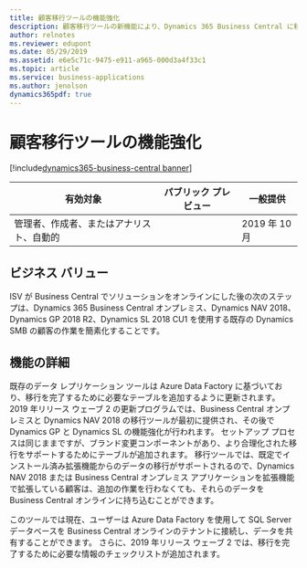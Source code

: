 ```yaml
---
title: 顧客移行ツールの機能強化
description: 顧客移行ツールの新機能により、Dynamics 365 Business Central に移行する顧客に対する移行エクスペリエンスが向上します。
author: relnotes
ms.reviewer: edupont
ms.date: 05/29/2019
ms.assetid: e6e5c71c-9475-e911-a965-000d3a4f33c1
ms.topic: article
ms.service: business-applications
ms.author: jenolson
dynamics365pdf: true
---
```

# 顧客移行ツールの機能強化
[!include[dynamics365-business-central banner](../includes/dynamics365-business-central.md)]

| 有効対象    |  パブリック プレビュー | 一般提供 | 
| ---------- | ---------- |---------- |
|管理者、作成者、またはアナリスト、自動的|| 2019 年 10 月|


## ビジネス バリュー
<!-- bv start -->
ISV が Business Central でソリューションをオンラインにした後の次のステップは、Dynamics 365 Business Central オンプレミス、Dynamics NAV 2018、Dynamics GP 2018 R2、Dynamics SL 2018 CU1 を使用する既存の Dynamics SMB の顧客の作業を簡素化することです。 
<!-- bv end -->



## 機能の詳細
<!--feature detail start -->
既存のデータ レプリケーション ツールは Azure Data Factory に基づいており、移行を完了するために必要なテーブルを追加するように更新されます。 2019 年リリース ウェーブ 2 の更新プログラムでは、Business Central オンプレミスと Dynamics NAV 2018 の移行ツールが最初に提供され、その後で Dynamics GP と Dynamics SL の機能強化が行われます。 セットアップ プロセスは同じままですが、ブランド変更コンポーネントがあり、より合理化された移行をサポートするためにテーブルが追加されます。 移行ツールでは、既定でインストール済み拡張機能からのデータの移行がサポートされるので、Dynamics NAV 2018 または Business Central オンプレミス アプリケーションを拡張機能で拡張している顧客は、追加の作業を行わなくても、それらのデータを Business Central オンラインに持ち込むことができます。

このツールでは現在、ユーザーは Azure Data Factory を使用して SQL Server データベースを Business Central オンラインのテナントに接続し、データを共有することができます。 さらに、2019 年リリース ウェーブ 2 では、移行を完了するために必要な情報のチェックリストが追加されます。
<!--feature detail end -->










